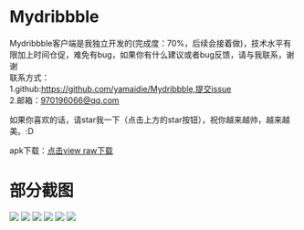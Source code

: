 # Mydribbble

Mydribbble客户端是我独立开发的(完成度：70%，后续会接着做)，技术水平有限加上时间仓促，难免有bug，如果你有什么建议或者bug反馈，请与我联系，谢谢      
联系方式：      
1.github:https://github.com/yamaidie/Mydribbble,提交issue      
2.邮箱：970196066@qq.com

如果你喜欢的话，请star我一下（点击上方的star按钮），祝你越来越帅，越来越美。:D

apk下载：[点击view raw下载](https://github.com/yamaidie/Mydribbble/blob/master/apk%2Fapp-release.apk)

# 部分截图       
![](https://github.com/yamaidie/Mydribbble/blob/master/sreeenshot%2FScreenshot_20160715-193548.png)
![](https://github.com/yamaidie/Mydribbble/blob/master/sreeenshot%2FScreenshot_20160715-193655.png)
![](https://github.com/yamaidie/Mydribbble/blob/master/sreeenshot%2FScreenshot_20160715-193728.png)
![](https://github.com/yamaidie/Mydribbble/blob/master/sreeenshot%2FScreenshot_20160715-193756.png)
![](https://github.com/yamaidie/Mydribbble/blob/master/sreeenshot%2FScreenshot_20160715-193825.png)
![](https://github.com/yamaidie/Mydribbble/blob/master/sreeenshot%2FScreenshot_20160715-193847.png)


